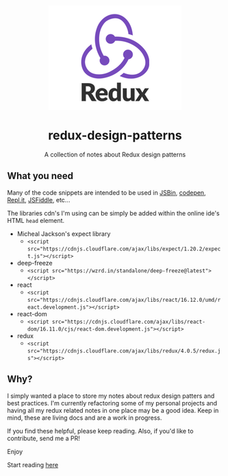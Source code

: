 <div align="center">
<p>
<a href="https://https://redux.js.org/">
    <img alt="graphql" src="static/redux_logo.png" />
</a>
</p>

<h1>
    redux-design-patterns
</h1>
<p>
    A collection of notes about Redux design patterns
</p>
</div>



## What you need
Many of the code snippets are intended to be used in [JSBin](https://jsbin.com/), [codepen](https://codepen.io/), [Repl.it](https://Repl.it), [JSFiddle](https://jsfiddle.net/), etc...

The libraries cdn's I'm using can be simply be added within the online ide's HTML ```head``` element.

- Micheal Jackson's expect library
  - ```<script src="https://cdnjs.cloudflare.com/ajax/libs/expect/1.20.2/expect.js"></script>```
- deep-freeze
  - ```<script src="https://wzrd.in/standalone/deep-freeze@latest"></script>```
- react
  - ```<script src="https://cdnjs.cloudflare.com/ajax/libs/react/16.12.0/umd/react.development.js"></script>```
- react-dom
  - ```<script src="https://cdnjs.cloudflare.com/ajax/libs/react-dom/16.11.0/cjs/react-dom.development.js"></script>```
- redux
  - ```<script src="https://cdnjs.cloudflare.com/ajax/libs/redux/4.0.5/redux.js"></script>```

## Why?

I simply wanted a place to store my notes about redux design patters and best practices. I'm currently refactoring some of my personal projects and having all my redux related notes in one place may be a good idea. Keep in mind, these are living docs and are a work in progress. 

If you find these helpful, please keep reading. Also, if you'd like to contribute, send me a PR! 

Enjoy



Start reading [here](./Notes/00-Redux_Principles.md)

